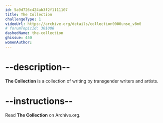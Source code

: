 ```yaml
---
id: 5a9d726c424ab3f2f1111107
title: The Collection
challengeType: 1
videoUrl: https://archive.org/details/collection0000unse_v8m0
# forumTopicId: 301086
dashedName: the-collection
ghissue: 450
womenAuthor:
---
```


# --description--

__The Collection__ is a collection of writing by transgender writers and artists. 

# --instructions--

Read __The Collection__ on Archive.org. 